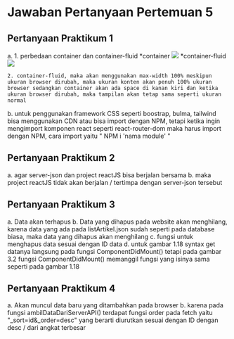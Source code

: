# Jawaban Pertanyaan Pertemuan 5

## Pertanyaan Praktikum 1
a. 1. perbedaan container dan container-fluid
    *container
    <img src="src/img/container.png">
    *container-fluid
    <img src="src/img/container_fuild.png">

    2. container-fluid, maka akan menggunakan max-width 100% meskipun ukuran browser dirubah, maka ukuran konten akan penuh 100% ukuran browser sedangkan container akan ada space di kanan kiri dan ketika ukuran browser dirubah, maka tampilan akan tetap sama seperti ukuran normal

b. untuk penggunakan framework CSS seperti boostrap, bulma, tailwind bisa menggunakan CDN atau bisa import dengan NPM, tetapi ketika ingin mengimport komponen react seperti react-router-dom maka harus import dengan NPM, cara import yaitu " NPM i 'nama module' "

## Pertanyaan Praktikum 2
a. agar server-json dan project reactJS bisa berjalan bersama
b. maka project reactJS tidak akan berjalan / tertimpa dengan server-json tersebut

## Pertanyaan Praktikum 3
a. Data akan terhapus
b. Data yang dihapus pada website akan menghilang, karena data yang ada pada listArtikel.json sudah seperti pada database biasa, maka data yang dihapus akan menghilang
c. fungsi untuk menghapus data sesuai dengan ID data
d. untuk gambar 1.18 syntax get datanya langsung pada fungsi ComponentDidMount() tetapi pada gambar 3.2 fungsi ComponentDidMount() memanggil fungsi yang isinya sama seperti pada gambar 1.18

## Pertanyaan Praktikum 4
a. Akan muncul data baru yang ditambahkan pada browser
b. karena pada fungsi ambilDataDariServerAPI() terdapat fungsi order pada fetch yaitu "_sort=id&_order=desc" yang berarti diurutkan sesuai dengan ID dengan desc / dari angkat terbesar
